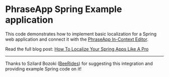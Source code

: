 # PhraseApp Spring Example application

This code demonstrates how to implement basic localization for a Spring web application and connect it with the [PhraseApp In-Context Editor](https://phraseapp.com/).

Read the full blog post: [How To Localize Your Spring Apps Like A Pro](https://phraseapp.com/blog/posts/how-to-localize-spring-applications-like-a-pro/)

---

Thanks to Szilard Bozoki ([BeeRides](https://beerides.com)) for suggesting this integration and providing example Spring code on it!
